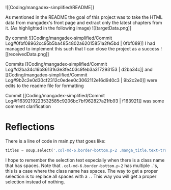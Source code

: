 ![[Coding/mangadex-simplified/README]]

As mentioned in the README the goal of this project was to take the HTML data from mangadex's front page and extract only the latest chapters from it. (As highlighted in the following image)
![[targetData.png]]

By commit ![[Coding/mangadex-simplified/Commit Log#0fbf08962cc95b5ba4854802a62015851a2fe5bd | 0fbf089]] I had managed to implement this such that I can close the project as a success
![[receivedData.png]]

Commits [[Coding/mangadex-simplified/Commit Log#d2ba34c16b8613163e3fe403c9feb3a317293153 | d2ba34c]] and [[Coding/mangadex-simplified/Commit Log#9b2c2e0d30cf2312c0edee0c3062112e16d940c3 | 9b2c2e0]] were edits to the readme file for formatting

Commit [[Coding/mangadex-simplified/Commit Log#f1639219223532585c9206bc7bf962827a21fb93 | f163921]] was some comment clarification

# Reflections
There is a line of code in main.py that goes like:
```python
titles = soup.select('.col-md-6.border-bottom.p-2 .manga_title.text-truncate')
```
I hope to remember the selection text especially when there is a class name that has spaces.
Note that `.col-md-6.border-bottom.p-2` has multiple `.`'s, this is a case where the class name has spaces. The way to get a proper selection is to replace all spaces with a `.`. This way you will get a proper selection instead of nothing.

